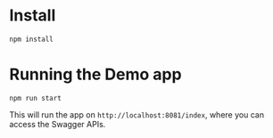 # Install

```
npm install
```

# Running the Demo app

```
npm run start
```

This will run the app on `http://localhost:8081/index`, where you can access the Swagger APIs.
